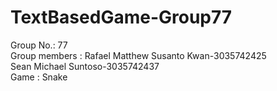 # TextBasedGame-Group77
Group No.: 77</br>
Group members : Rafael Matthew Susanto Kwan-3035742425</br>
                Sean Michael Suntoso-3035742437</br>
Game   : Snake</br>
